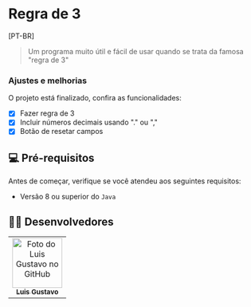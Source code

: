 # Regra de 3

[PT-BR]

> Um programa muito útil e fácil de usar quando se trata da famosa "regra de 3"

### Ajustes e melhorias

O projeto está finalizado, confira as funcionalidades:

- [x] Fazer regra de 3
- [x] Incluir números decimais usando "." ou ","
- [x] Botão de resetar campos

## 💻 Pré-requisitos

Antes de começar, verifique se você atendeu aos seguintes requisitos:

* Versão 8 ou superior do `Java`

## 👨‍💻 Desenvolvedores

<table>
  <tr>
    <td align="center">
      <a href="https://github.com/luis422">
        <img src="https://avatars.githubusercontent.com/u/56276522" width="100px;" alt="Foto do Luis Gustavo no GitHub"/><br>
        <sub>
          <b>Luis Gustavo</b>
        </sub>
      </a>
    </td>
  </tr>
</table>

